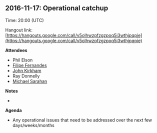 ## 2016-11-17: Operational catchup

Time: 20:00 (UTC)

Hangout link: [](https://hangouts.google.com/call/v5olhwzpfzgzpoq5i3wthjpqpie)[https://hangouts.google.com/call/v5olhwzpfzgzpoq5i3wthjpqpie](https://hangouts.google.com/call/v5olhwzpfzgzpoq5i3wthjpqpie)

**Attendees**

*   Phil Elson
*   [Filipe Fernandes](https://twitter.com/ocefpaf)
*   [John Kirkham](https://conda-forge.hackpad.com/ep/profile/wv6uvIZX6h0)
*   Ray Donnelly
*   [Michael Sarahan](https://conda-forge.hackpad.com/ep/profile/yHQTJXZ4gyS)

**Notes**

*

**Agenda**

*   Any operational issues that need to be addressed over the next few days/weeks/months